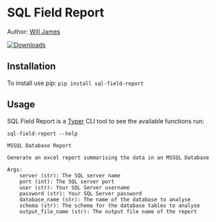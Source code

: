 # SQL Field Report
Author: [Will James](https://github.com/wct-james)

[![Downloads](https://static.pepy.tech/badge/sql-field-report)](https://pepy.tech/project/sql-field-report)
## Installation
To install use pip:
`pip install sql-field-report`

## Usage

SQL Field Report is a [Typer](https://github.com/tiangolo/typer) CLI tool to see the available functions run:

`sql-field-report --help`

```
MSSQL Database Report

Generate an excel report summarising the data in an MSSQL Database

Args:
    server (str): The SQL server name
    port (int): The SQL server port
    user (str): Your SQL Server username
    password (str): Your SQL Server password
    database_name (str): The name of the database to analyse
    schema (str): The schema for the database tables to analyse
    output_file_name (str): The output file name of the report
```